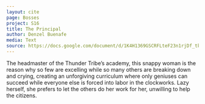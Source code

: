 ```yaml
---
layout: cite
page: Bosses
project: S16
title: The Principal
author: Denzel Buenafe
media: Text
source: https://docs.google.com/document/d/1K4H1369GSCRFLteF23n1rjDf_tke8aqb4F7cfBas3RI/edit?usp=sharing
---
```

The headmaster of the Thunder Tribe’s academy, this snappy woman is the reason why so few are excelling while so many others are breaking down and crying, creating an unforgiving curriculum where only geniuses can succeed while everyone else is forced into labor in the clockworks. Lazy herself, she prefers to let the others do her work for her, unwilling to help the citizens.
